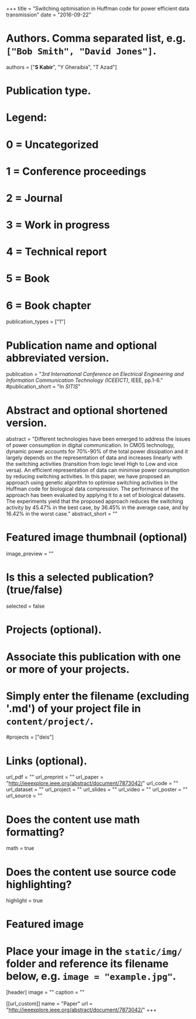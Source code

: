 +++
title = "Switching optimisation in Huffman code for power efficient data transmission"
date = "2016-09-22"

# Authors. Comma separated list, e.g. `["Bob Smith", "David Jones"]`.
authors = ["**S Kabir**", "Y Gheraibia", "T Azad"]

# Publication type.
# Legend:
# 0 = Uncategorized
# 1 = Conference proceedings
# 2 = Journal
# 3 = Work in progress
# 4 = Technical report
# 5 = Book
# 6 = Book chapter
publication_types = ["1"]

# Publication name and optional abbreviated version.
publication = "*3rd International Conference on Electrical Engineering and Information Communication Technology (ICEEICT)*, IEEE, pp.1-6."
#publication_short = "In *SITIS*"

# Abstract and optional shortened version.
abstract = "Different technologies have been emerged to address the issues of power consumption in digital communication. In CMOS technology, dynamic power accounts for 70%-90% of the total power dissipation and it largely depends on the representation of data and increases linearly with the switching activities (transition from logic level High to Low and vice versa). An efficient representation of data can minimise power consumption by reducing switching activities. In this paper, we have proposed an approach using genetic algorithm to optimise switching activities in the Huffman code for biological data compression. The performance of the approach has been evaluated by applying it to a set of biological datasets. The experiments yield that the proposed approach reduces the switching activity by 45.47% in the best case, by 36.45% in the average case, and by 16.42% in the worst case."
abstract_short = ""

# Featured image thumbnail (optional)
image_preview = ""

# Is this a selected publication? (true/false)
selected = false

# Projects (optional).
#   Associate this publication with one or more of your projects.
#   Simply enter the filename (excluding '.md') of your project file in `content/project/`.
#projects = ["deis"]

# Links (optional).
url_pdf = ""
url_preprint = ""
url_paper = "http://ieeexplore.ieee.org/abstract/document/7873042/"
url_code = ""
url_dataset = ""
url_project = ""
url_slides = ""
url_video = ""
url_poster = ""
url_source = ""

# Does the content use math formatting?
math = true

# Does the content use source code highlighting?
highlight = true

# Featured image
# Place your image in the `static/img/` folder and reference its filename below, e.g. `image = "example.jpg"`.
[header]
image = ""
caption = ""

[[url_custom]]
    name = "Paper"
    url = "http://ieeexplore.ieee.org/abstract/document/7873042/"
+++
